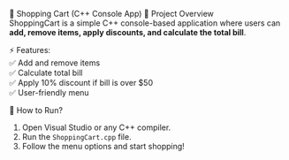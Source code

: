  🛒 Shopping Cart (C++ Console App)
 📌 Project Overview  
ShoppingCart is a simple C++ console-based application where users can **add, remove items, apply discounts, and calculate the total bill**.  

 ⚡ Features:  
✅ Add and remove items  
✅ Calculate total bill  
✅ Apply 10% discount if bill is over $50  
✅ User-friendly menu  

 🚀 How to Run?  
1. Open Visual Studio or any C++ compiler.  
2. Run the `ShoppingCart.cpp` file.  
3. Follow the menu options and start shopping!  
